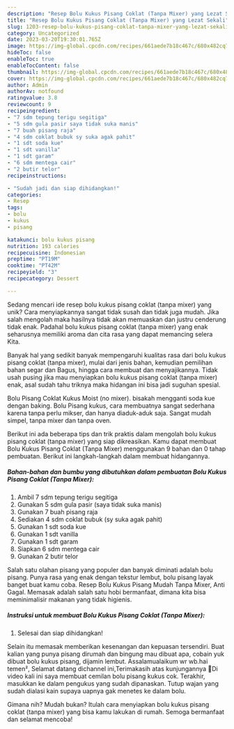 ```yaml
---
description: "Resep Bolu Kukus Pisang Coklat (Tanpa Mixer) yang Lezat Sekali"
title: "Resep Bolu Kukus Pisang Coklat (Tanpa Mixer) yang Lezat Sekali"
slug: 1203-resep-bolu-kukus-pisang-coklat-tanpa-mixer-yang-lezat-sekali
category: Uncategorized
date: 2023-03-20T19:30:01.765Z
image: https://img-global.cpcdn.com/recipes/661aede7b18c467c/680x482cq70/bolu-kukus-pisang-coklat-tanpa-mixer-foto-resep-utama.jpg
hideToc: false
enableToc: true
enableTocContent: false
thumbnail: https://img-global.cpcdn.com/recipes/661aede7b18c467c/680x482cq70/bolu-kukus-pisang-coklat-tanpa-mixer-foto-resep-utama.jpg
cover: https://img-global.cpcdn.com/recipes/661aede7b18c467c/680x482cq70/bolu-kukus-pisang-coklat-tanpa-mixer-foto-resep-utama.jpg
author: Admin
authorAv: notfound
ratingvalue: 3.8
reviewcount: 9
recipeingredient:
- "7 sdm tepung terigu segitiga"
- "5 sdm gula pasir saya tidak suka manis"
- "7 buah pisang raja"
- "4 sdm coklat bubuk sy suka agak pahit"
- "1 sdt soda kue"
- "1 sdt vanilla"
- "1 sdt garam"
- "6 sdm mentega cair"
- "2 butir telor"
recipeinstructions:

- "Sudah jadi dan siap dihidangkan!"
categories:
- Resep
tags:
- bolu
- kukus
- pisang

katakunci: bolu kukus pisang 
nutrition: 193 calories
recipecuisine: Indonesian
preptime: "PT19M"
cooktime: "PT42M"
recipeyield: "3"
recipecategory: Dessert

---
```





Sedang mencari ide resep bolu kukus pisang coklat (tanpa mixer) yang unik? Cara menyiapkannya sangat tidak susah dan tidak juga mudah. Jika salah mengolah maka hasilnya tidak akan memuaskan dan justru cenderung tidak enak. Padahal bolu kukus pisang coklat (tanpa mixer) yang enak seharusnya memiliki aroma dan cita rasa yang dapat memancing selera Kita.





Banyak hal yang sedikit banyak mempengaruhi kualitas rasa dari bolu kukus pisang coklat (tanpa mixer), mulai dari jenis bahan, kemudian pemilihan bahan segar dan Bagus, hingga cara membuat dan menyajikannya. Tidak usah pusing jika mau menyiapkan bolu kukus pisang coklat (tanpa mixer) enak,      asal sudah tahu triknya maka hidangan ini bisa jadi suguhan spesial.














Bolu Pisang Coklat Kukus Moist (no mixer). bisakah mengganti soda kue dengan baking. Bolu Pisang kukus, cara membuatnya sangat sederhana karena tanpa perlu mikser, dan hanya diaduk-aduk saja. Sangat mudah simpel, tanpa mixer dan tanpa oven.






Berikut ini ada beberapa tips dan trik praktis dalam mengolah bolu kukus pisang coklat (tanpa mixer) yang siap dikreasikan. Kamu dapat membuat Bolu Kukus Pisang Coklat (Tanpa Mixer) menggunakan 9 bahan dan 0 tahap pembuatan. Berikut ini langkah-langkah dalam membuat hidangannya.

<!--inarticleads1-->

##### Bahan-bahan dan bumbu yang dibutuhkan dalam pembuatan Bolu Kukus Pisang Coklat (Tanpa Mixer):

1. Ambil 7 sdm tepung terigu segitiga
1. Gunakan 5 sdm gula pasir (saya tidak suka manis)
1. Gunakan 7 buah pisang raja
1. Sediakan 4 sdm coklat bubuk (sy suka agak pahit)
1. Gunakan 1 sdt soda kue
1. Gunakan 1 sdt vanilla
1. Gunakan 1 sdt garam
1. Siapkan 6 sdm mentega cair
1. Gunakan 2 butir telor


Salah satu olahan pisang yang populer dan banyak diminati adalah bolu pisang. Punya rasa yang enak dengan tekstur lembut, bolu pisang layak banget buat kamu coba. Resep Bolu Kukus Pisang Mudah Tanpa Mixer, Anti Gagal. Memasak adalah salah satu hobi bermanfaat, dimana kita bisa meminimalisir makanan yang tidak higienis. 

<!--inarticleads2-->

##### Instruksi untuk membuat Bolu Kukus Pisang Coklat (Tanpa Mixer):


1. Selesai dan siap dihidangkan!

Selain itu memasak memberikan kesenangan dan kepuasan tersendiri. Buat kalian yang punya pisang dirumah dan bingung mau dibuat apa, cobain yuk dibuat bolu kukus pisang, dijamin lembut. Assalamualaikum wr wb.hai temen², Selamat datang dichannel ini,Terimakasih atas kunjungannya 🙏Di video kali ini saya membuat cemilan bolu pisang kukus cok. Terakhir, masukkan ke dalam pengukus yang sudah dipanaskan. Tutup wajan yang sudah dialasi kain supaya uapnya gak menetes ke dalam bolu. 

Gimana nih? Mudah bukan? Itulah cara menyiapkan bolu kukus pisang coklat (tanpa mixer) yang bisa kamu lakukan di rumah. Semoga bermanfaat dan selamat mencoba!

